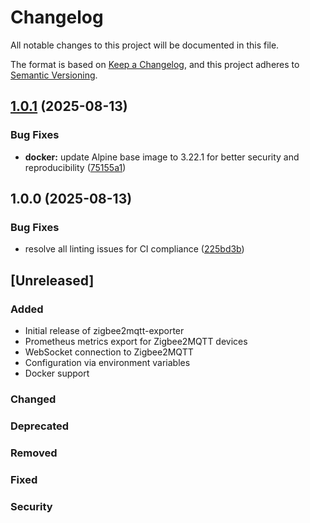 # Changelog

All notable changes to this project will be documented in this file.

The format is based on [Keep a Changelog](https://keepachangelog.com/en/1.0.0/),
and this project adheres to [Semantic Versioning](https://semver.org/spec/v2.0.0.html).

## [1.0.1](https://github.com/d0ugal/zigbee2mqtt-exporter/compare/v1.0.0...v1.0.1) (2025-08-13)


### Bug Fixes

* **docker:** update Alpine base image to 3.22.1 for better security and reproducibility ([75155a1](https://github.com/d0ugal/zigbee2mqtt-exporter/commit/75155a1c6ede1327c47495e868bfe760c5136140))

## 1.0.0 (2025-08-13)


### Bug Fixes

* resolve all linting issues for CI compliance ([225bd3b](https://github.com/d0ugal/zigbee2mqtt-exporter/commit/225bd3b2a326eddb3e780435d19fb2c74408d7c4))

## [Unreleased]

### Added
- Initial release of zigbee2mqtt-exporter
- Prometheus metrics export for Zigbee2MQTT devices
- WebSocket connection to Zigbee2MQTT
- Configuration via environment variables
- Docker support

### Changed

### Deprecated

### Removed

### Fixed

### Security
